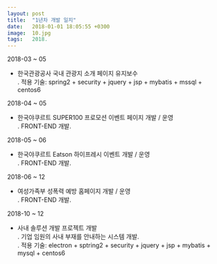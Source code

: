 ```yaml
---
layout: post
title:  "1년차 개발 일지"
date:   2018-01-01 18:05:55 +0300
image:  10.jpg
tags:   2018.
---
```

 2018-03 ~ 05
  - 한국관광공사 국내 관광지 소개 페이지 유지보수  
    . 적용 기술: spring2 + security + jquery + jsp + mybatis + mssql + centos6  
  
 2018-04 ~ 05
  - 한국야쿠르트 SUPER100 프로모션 이벤트 페이지 개발 / 운영  
    . FRONT-END 개발.  
  
 2018-05 ~ 06
  - 한국야쿠르트 Eatson 하이프레시 이벤트 개발 / 운영  
    . FRONT-END 개발.  
  
 2018-06 ~ 12
  - 여성가족부 성폭력 예방 홈페이지 개발 / 운영  
    . FRONT-END 개발.  
  
 2018-10 ~ 12
  - 사내 솔루션 개발 프로젝트 개발  
    . 기업 임원의 사내 부재를 안내하는 시스템 개발.  
    . 적용 기술: electron + sptring2 + security + jquery + jsp + mybatis + mysql + centos6  
      
      
